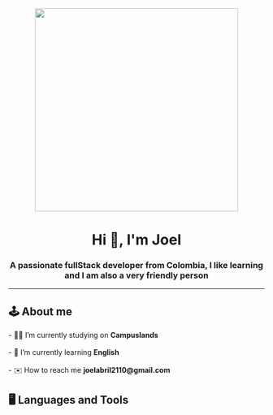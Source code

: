 <div id="header" align="center">
  <img src="https://media.giphy.com/media/ZVik7pBtu9dNS/giphy.gif" width="400">
  <h1 align="center">Hi 👋, I'm Joel</h1>
  <h3 align="center">A passionate fullStack developer from Colombia, I like learning and I am also a very friendly person</h3>
</div>

---
<div>
  <h2>🕹️ About me</h2>
  - 🧑‍🎓 I’m currently studying on <strong>Campuslands</strong> <br><br>
  - 🌱 I’m currently learning <strong>English</strong> <br><br>
  - ✉️ How to reach me <strong>joelabril2110@gmail.com</strong>
</div>

<div align="left">
  <h2>🖥️ Languages and Tools</h2>
</div>

<!--
**jogebro/jogebro** is a ✨ _special_ ✨ repository because its `README.md` (this file) appears on your GitHub profile.

Here are some ideas to get you started:

- 🔭 I’m currently working on ...
- 🌱 I’m currently learning ...
- 👯 I’m looking to collaborate on ...
- 🤔 I’m looking for help with ...
- 💬 Ask me about ...
- 📫 How to reach me: ...
- 😄 Pronouns: ...
- ⚡ Fun fact: ...
-->
